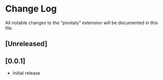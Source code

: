 # Change Log
All notable changes to the "pivotaly" extension will be documented in this file.


## [Unreleased]

## [0.0.1]
- Initial release